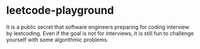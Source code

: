 # leetcode-playground
It is a public secret that software engineers preparing for coding interview by leetcoding. Even if the goal is not for interviews, it is still fun to challenge yourself with some algorithmic problems. 
